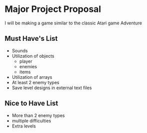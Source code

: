 # Major Project Proposal

I will be making a game similar to the classic Atari game Adventure

## Must Have's List

- Sounds
- Utilization of objects
    - player
    - enemies
    - items
- Utilization of arrays
- At least 2 enemy types
- Save level designs in external text files

## Nice to Have List

- More than 2 enemy types
- multiple difficulties
- Extra levels
